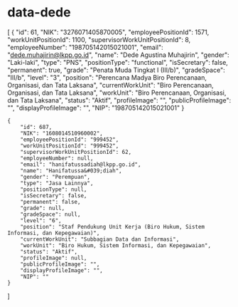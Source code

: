 # data-dede
[
   {
        "id": 61,
        "NIK": "3276071405870005",
        "employeePositionId": 1571,
        "workUnitPositionId": 1100,
        "supervisorWorkUnitPositionId": 8,
        "employeeNumber": "198705142015021001",
        "email": "dede.muhajirin@lkpp.go.id",
        "name": "Dede Agustina Muhajirin",
        "gender": "Laki-laki",
        "type": "PNS",
        "positionType": "functional",
        "isSecretary": false,
        "permanent": true,
        "grade": "Penata Muda Tingkat I (III/b)",
        "gradeSpace": "III/b",
        "level": "3",
        "position": "Perencana Madya Biro Perencanaan, Organisasi, dan Tata Laksana",
        "currentWorkUnit": "Biro Perencanaan, Organisasi, dan Tata Laksana",
        "workUnit": "Biro Perencanaan, Organisasi, dan Tata Laksana",
        "status": "Aktif",
        "profileImage": "",
        "publicProfileImage": "",
        "displayProfileImage": "",
        "NIP": "198705142015021001"
    }


    {
        "id": 687,
        "NIK": "1608014510960002",
        "employeePositionId": "999452",
        "workUnitPositionId": "999452",
        "supervisorWorkUnitPositionId": 62,
        "employeeNumber": null,
        "email": "hanifatussadiah@lkpp.go.id",
        "name": "Hanifatussa&#039;diah",
        "gender": "Perempuan",
        "type": "Jasa Lainnya",
        "positionType": null,
        "isSecretary": false,
        "permanent": false,
        "grade": null,
        "gradeSpace": null,
        "level": "6",
        "position": "Staf Pendukung Unit Kerja (Biro Hukum, Sistem Informasi, dan Kepegawaian)",
        "currentWorkUnit": "Subbagian Data dan Informasi",
        "workUnit": "Biro Hukum, Sistem Informasi, dan Kepegawaian",
        "status": "Aktif",
        "profileImage": null,
        "publicProfileImage": "",
        "displayProfileImage": "",
        "NIP": ""
    }

]
